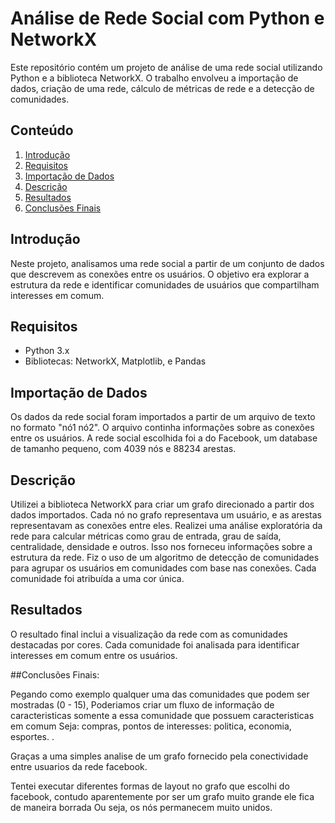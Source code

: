 # Análise de Rede Social com Python e NetworkX

Este repositório contém um projeto de análise de uma rede social utilizando Python e a biblioteca NetworkX. O trabalho envolveu a importação de dados, criação de uma rede, cálculo de métricas de rede e a detecção de comunidades.

## Conteúdo

1. [Introdução](#introdução)
2. [Requisitos](#requisitos)
3. [Importação de Dados](#importação-de-dados)
4. [Descrição](#descrição)
5. [Resultados](#resultados)
6. [Conclusões Finais](#conclusões-finais)

## Introdução

Neste projeto, analisamos uma rede social a partir de um conjunto de dados que descrevem as conexões entre os usuários. O objetivo era explorar a estrutura da rede e identificar comunidades de usuários que compartilham interesses em comum.

## Requisitos

- Python 3.x
- Bibliotecas: NetworkX, Matplotlib, e Pandas

## Importação de Dados

Os dados da rede social foram importados a partir de um arquivo de texto no formato "nó1 nó2". O arquivo continha informações sobre as conexões entre os usuários.
A rede social escolhida foi a do Facebook, um database de tamanho pequeno, com 4039 nós e 88234 arestas.

## Descrição

Utilizei a biblioteca NetworkX para criar um grafo direcionado a partir dos dados importados. Cada nó no grafo representava um usuário, e as arestas representavam as conexões entre eles.
Realizei uma análise exploratória da rede para calcular métricas como grau de entrada, grau de saída, centralidade, densidade e outros. Isso nos forneceu informações sobre a estrutura da rede.
Fiz o uso de um algoritmo de detecção de comunidades para agrupar os usuários em comunidades com base nas conexões. Cada comunidade foi atribuída a uma cor única.

## Resultados

O resultado final inclui a visualização da rede com as comunidades destacadas por cores. Cada comunidade foi analisada para identificar interesses em comum entre os usuários.

##Conclusões Finais: 

Pegando como exemplo qualquer uma das comunidades que podem ser mostradas (0 - 15), 
Poderiamos criar um fluxo de informação de caracteristicas somente a essa comunidade que possuem caracteristicas em comum 
Seja: compras, pontos de interesses: politica, economia, esportes. .

Graças a uma simples analise de um grafo fornecido pela conectividade entre usuarios da rede facebook. 

Tentei executar diferentes formas de layout no grafo que escolhi do facebook, contudo aparentemente por ser um grafo muito grande ele fica de maneira borrada
Ou seja, os nós permanecem muito unidos. 
